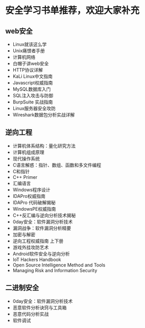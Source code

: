 # 安全学习书单推荐，欢迎大家补充

## web安全
- Linux就该这么学
- Unix痛恨者手册
- 计算机网络
- 白帽子讲web安全
- HTTP协议详解
- KaLi Linux中文指南
- Javascript权威指南
- MySQL数据库入门
- SQL注入攻击与防御
- BurpSuite 实战指南
- Linux服务器安全攻防
- Wireshark数据包分析实战详解

## 逆向工程
- 计算机体系结构：量化研究方法
- 计算机组成原理
- 现代操作系统
- C语言解惑：指针、数组、函数和多文件编程
- C和指针
- C++ Primer
- 汇编语言
- Windows程序设计
- IDAPro权威指南
- IDAPro 代码破解揭秘
- WindowsPE权威指南
- C++反汇编与逆向分析技术揭秘
- 0day安全：软件漏洞分析技术
- 漏洞战争：软件漏洞分析精要
- 加密与解密
- 逆向工程权威指南 上下册
- 游戏外挂攻防艺术
- Android软件安全与逆向分析
- IoT Hackers Handbook
- Open Source Intelligence Method and Tools
- Managing Risk and Information Security

## 二进制安全
- 0day安全：软件漏洞分析技术
- 恶意软件分析诀窍与工具箱
- 恶意代码分析实战
- 软件调试
